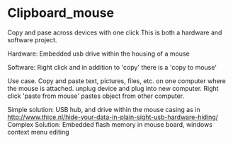 # Clipboard_mouse
Copy and pase across devices with one click
This is both a hardware and software project.

Hardware:
Embedded usb drive within the housing of a mouse

Software:
Right click and in addition to 'copy' there is a 'copy to mouse'

Use case. Copy and paste text, pictures, files, etc. on one computer where the mouse is attached. unplug device and plug into new computer. Right click 'paste from mouse' pastes object from other computer.

Simple solution: USB hub, and drive within the mouse casing as in http://www.thice.nl/hide-your-data-in-plain-sight-usb-hardware-hiding/
Complex Solution: Embedded flash memory in mouse board, windows context menu editing
